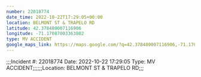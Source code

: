 ```yaml
---
number: 22018774
date_time: 2022-10-22T17:29:05+00:00
location: BELMONT ST & TRAPELO RD
latitude: 42.378480007116906
longitude: -71.17087003363802
type: MV ACCIDENT
google_maps_link: https://maps.google.com/?q=42.378480007116906,-71.17087003363802
---
```


;;;Incident #: 22018774  Date: 2022-10-22 17:29:05   Type: MV ACCIDENT;;;;;;Location: BELMONT ST & TRAPELO RD;;;
